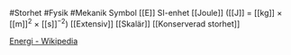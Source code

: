 #Storhet #Fysik #Mekanik 
Symbol [[E]]
SI-enhet [[Joule]] ([[J]] = [[kg]] × [[m]]<sup>2</sup> × [[s]]<sup>−2</sup>)
[[Extensiv]] [[Skalär]] [[Konserverad storhet]]

[Energi - Wikipedia](https://sv.wikipedia.org/wiki/Energi)